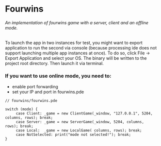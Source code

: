 # Fourwins
###### An implementation of fourwins game with a server, client and an offline mode.
To launch the app in two instances for test, you might want to export application to run the second via console (because processing ide does not support launching multiple app instances at once). To do so, click File -> Export Application and select your OS. The binary will be written to the project root directory. Then launch it via terminal.

### If you want to use online mode, you need to: 
- enable port forwarding
- set your IP and port in fourwins.pde

```processing
// fourwins/fourwins.pde

switch (mode) {
     case Client: _game = new ClientGame(_window, "127.0.0.1", 5204, columns, rows); break;
     case Server: _game = new ServerGame(_window, 5204, columns, rows); break;
     case Local:  _game = new LocalGame( columns, rows); break;
     case NotSelected: print("mode not selected!"); break;
}

```
